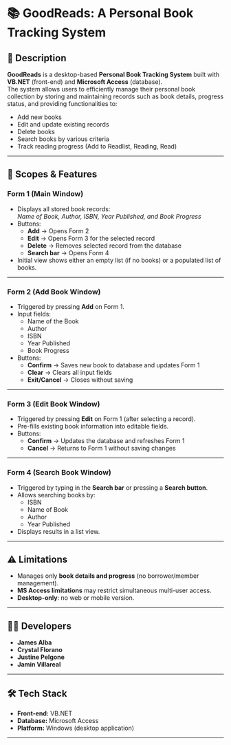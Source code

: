 # 📚 GoodReads: A Personal Book Tracking System

## 📖 Description
**GoodReads** is a desktop-based **Personal Book Tracking System** built with **VB.NET** (front-end) and **Microsoft Access** (database).  
The system allows users to efficiently manage their personal book collection by storing and maintaining records such as book details, progress status, and providing functionalities to:

- Add new books
- Edit and update existing records
- Delete books
- Search books by various criteria
- Track reading progress (Add to Readlist, Reading, Read)

---

## 🎯 Scopes & Features

### **Form 1 (Main Window)**
- Displays all stored book records:  
  *Name of Book, Author, ISBN, Year Published, and Book Progress*
- Buttons:
  - **Add** → Opens Form 2  
  - **Edit** → Opens Form 3 for the selected record  
  - **Delete** → Removes selected record from the database  
  - **Search bar** → Opens Form 4  
- Initial view shows either an empty list (if no books) or a populated list of books.

---

### **Form 2 (Add Book Window)**
- Triggered by pressing **Add** on Form 1.
- Input fields:
  - Name of the Book
  - Author
  - ISBN
  - Year Published
  - Book Progress
- Buttons:
  - **Confirm** → Saves new book to database and updates Form 1
  - **Clear** → Clears all input fields
  - **Exit/Cancel** → Closes without saving

---

### **Form 3 (Edit Book Window)**
- Triggered by pressing **Edit** on Form 1 (after selecting a record).
- Pre-fills existing book information into editable fields.
- Buttons:
  - **Confirm** → Updates the database and refreshes Form 1
  - **Cancel** → Returns to Form 1 without saving changes

---

### **Form 4 (Search Book Window)**
- Triggered by typing in the **Search bar** or pressing a **Search button**.
- Allows searching books by:
  - ISBN
  - Name of Book
  - Author
  - Year Published
- Displays results in a list view.

---

## ⚠️ Limitations
- Manages only **book details and progress** (no borrower/member management).  
- **MS Access limitations** may restrict simultaneous multi-user access.  
- **Desktop-only**: no web or mobile version.  

---

## 👨‍💻 Developers
- **James Alba**  
- **Crystal Florano**  
- **Justine Pelgone**  
- **Jamin Villareal**  

---

## 🛠️ Tech Stack
- **Front-end:** VB.NET  
- **Database:** Microsoft Access  
- **Platform:** Windows (desktop application)  

---

